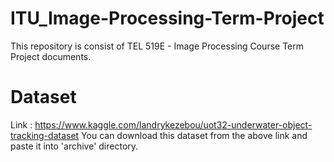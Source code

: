 # ITU_Image-Processing-Term-Project
This repository is consist of TEL 519E - Image Processing Course Term Project documents.

# Dataset 
Link : https://www.kaggle.com/landrykezebou/uot32-underwater-object-tracking-dataset
You can download this dataset from the above link and paste it into 'archive' directory.